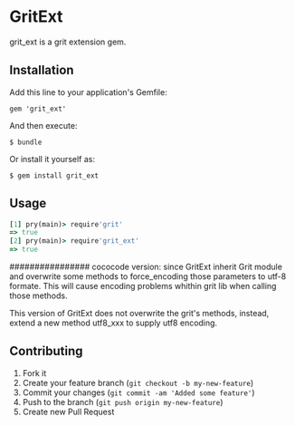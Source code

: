 # GritExt

grit_ext is a grit extension gem.

## Installation

Add this line to your application's Gemfile:

    gem 'grit_ext'

And then execute:

    $ bundle

Or install it yourself as:

    $ gem install grit_ext

## Usage

```ruby
[1] pry(main)> require'grit'
=> true
[2] pry(main)> require'grit_ext'
=> true
```


################
cococode version:
since GritExt inherit Grit module and overwrite some methods to force_encoding 
those parameters to utf-8 formate. This will cause encoding problems whithin 
grit lib when calling those methods. 

This version of GritExt does not overwrite the grit's methods, instead, extend 
a new method utf8_xxx to supply utf8 encoding. 


## Contributing

1. Fork it
2. Create your feature branch (`git checkout -b my-new-feature`)
3. Commit your changes (`git commit -am 'Added some feature'`)
4. Push to the branch (`git push origin my-new-feature`)
5. Create new Pull Request
